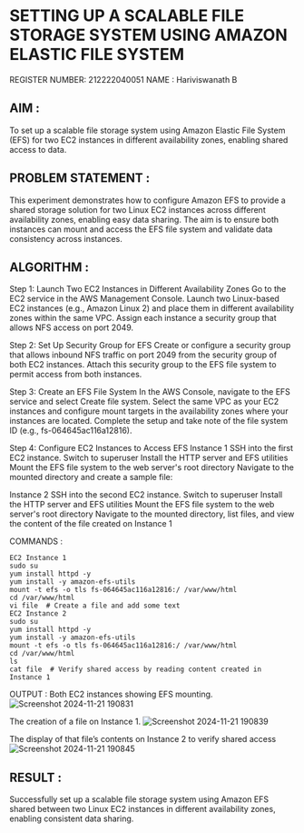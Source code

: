 # SETTING UP A SCALABLE FILE STORAGE SYSTEM USING AMAZON ELASTIC FILE SYSTEM
REGISTER NUMBER: 212222040051
NAME : Hariviswanath B
## AIM :
To set up a scalable file storage system using Amazon Elastic File System (EFS) for two EC2 instances in different availability zones, enabling shared access to data.

## PROBLEM STATEMENT :
This experiment demonstrates how to configure Amazon EFS to provide a shared storage solution for two Linux EC2 instances across different availability zones, enabling easy data sharing. The aim is to ensure both instances can mount and access the EFS file system and validate data consistency across instances.

## ALGORITHM :
Step 1: Launch Two EC2 Instances in Different Availability Zones
Go to the EC2 service in the AWS Management Console.
Launch two Linux-based EC2 instances (e.g., Amazon Linux 2) and place them in different availability zones within the same VPC.
Assign each instance a security group that allows NFS access on port 2049.

Step 2: Set Up Security Group for EFS
Create or configure a security group that allows inbound NFS traffic on port 2049 from the security group of both EC2 instances.
Attach this security group to the EFS file system to permit access from both instances.

Step 3: Create an EFS File System
In the AWS Console, navigate to the EFS service and select Create file system.
Select the same VPC as your EC2 instances and configure mount targets in the availability zones where your instances are located.
Complete the setup and take note of the file system ID (e.g., fs-064645ac116a12816).

Step 4: Configure EC2 Instances to Access EFS
Instance 1
SSH into the first EC2 instance.
Switch to superuser
Install the HTTP server and EFS utilities
Mount the EFS file system to the web server's root directory
Navigate to the mounted directory and create a sample file:

Instance 2
SSH into the second EC2 instance.
Switch to superuser
Install the HTTP server and EFS utilities
Mount the EFS file system to the web server's root directory
Navigate to the mounted directory, list files, and view the content of the file created on Instance 1

COMMANDS :
```
EC2 Instance 1
sudo su
yum install httpd -y
yum install -y amazon-efs-utils
mount -t efs -o tls fs-064645ac116a12816:/ /var/www/html
cd /var/www/html
vi file  # Create a file and add some text
EC2 Instance 2
sudo su
yum install httpd -y
yum install -y amazon-efs-utils
mount -t efs -o tls fs-064645ac116a12816:/ /var/www/html
cd /var/www/html
ls
cat file  # Verify shared access by reading content created in Instance 1
```
OUTPUT :
Both EC2 instances showing EFS mounting.
![Screenshot 2024-11-21 190831](https://github.com/user-attachments/assets/3f34c62e-8900-4717-9b90-31b85fb24858)


The creation of a file on Instance 1.
![Screenshot 2024-11-21 190839](https://github.com/user-attachments/assets/7327e22c-3afe-401d-af34-4fdc11e1c7dd)


The display of that file’s contents on Instance 2 to verify shared access
![Screenshot 2024-11-21 190845](https://github.com/user-attachments/assets/a302957f-bc20-4a8f-82f7-adb7bb1297eb)


## RESULT :
Successfully set up a scalable file storage system using Amazon EFS shared between two Linux EC2 instances in different availability zones, enabling consistent data sharing.

